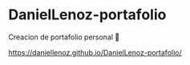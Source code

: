 # DanielLenoz-portafolio
Creacion de portafolio personal 💎

https://daniellenoz.github.io/DanielLenoz-portafolio/